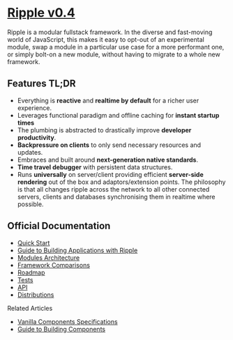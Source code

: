 # [Ripple v0.4](https://github.com/pemrouz/ripple)

Ripple is a modular fullstack framework. In the diverse and fast-moving world of JavaScript, this makes it easy to opt-out of an experimental module, swap a module in a particular use case for a more performant one, or simply bolt-on a new module, without having to migrate to a whole new framework.

## Features TL;DR

* Everything is **reactive** and **realtime by default** for a richer user experience. 
* Leverages functional paradigm and offline caching for **instant startup times**
* The plumbing is abstracted to drastically improve **developer productivity**. 
* **Backpressure on clients** to only send necessary resources and updates.
* Embraces and built around **next-generation native standards**.
* **Time travel debugger** with persistent data structures.
* Runs **universally** on server/client providing efficient **server-side rendering** out of the box and adaptors/extension points. The philosophy is that all changes ripple across the network to all other connected servers, clients and databases synchronising them in realtime where possible.
 
## Official Documentation

* [Quick Start](https://github.com/rijs/docs/blob/master/quick-start.md)
* [Guide to Building Applications with Ripple](https://github.com/rijs/docs/blob/master/primer.md)
* [Modules Architecture](https://github.com/rijs/docs/blob/master/architecture.md)
* [Framework Comparisons](https://github.com/rijs/docs/blob/master/comparisons.md)
* [Roadmap](https://github.com/rijs/docs/blob/master/roadmap.md)
* [Tests](https://github.com/rijs/docs/blob/master/tests.md)
* [API](https://github.com/rijs/docs/blob/master/api.md)
* [Distributions](https://github.com/rijs/docs/blob/master/distributions.md)

Related Articles

* [Vanilla Components Specifications](https://github.com/pemrouz/vanilla#vanilla)
* [Guide to Building Components](https://github.com/rijs/docs/blob/master/components.md)
